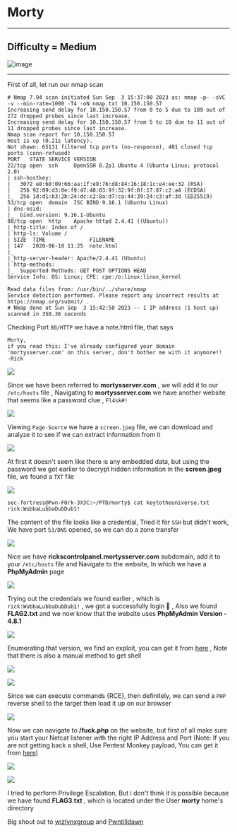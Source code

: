 # Morty

***
## Difficulty = Medium
![image](https://github.com/sec-fortress/sec-fortress.github.io/assets/132317714/15a53e34-7085-4916-b0b7-7d1814091ce7)

***

First of all, let run our nmap scan

```shell
# Nmap 7.94 scan initiated Sun Sep  3 15:37:00 2023 as: nmap -p- -sVC -v --min-rate=1000 -T4 -oN nmap.txt 10.150.150.57
Increasing send delay for 10.150.150.57 from 0 to 5 due to 109 out of 272 dropped probes since last increase.
Increasing send delay for 10.150.150.57 from 5 to 10 due to 11 out of 11 dropped probes since last increase.
Nmap scan report for 10.150.150.57
Host is up (0.21s latency).
Not shown: 65131 filtered tcp ports (no-response), 401 closed tcp ports (conn-refused)
PORT   STATE SERVICE VERSION
22/tcp open  ssh     OpenSSH 8.2p1 Ubuntu 4 (Ubuntu Linux; protocol 2.0)
| ssh-hostkey: 
|   3072 e8:60:09:66:aa:1f:e8:76:d8:84:16:18:1c:e4:ee:32 (RSA)
|   256 92:09:d3:0e:f9:47:48:03:9f:32:9f:0f:17:87:c2:a4 (ECDSA)
|_  256 1d:d1:b3:2b:24:dc:c2:8a:d7:ca:44:39:24:c3:af:3d (ED25519)
53/tcp open  domain  ISC BIND 9.16.1 (Ubuntu Linux)
| dns-nsid: 
|_  bind.version: 9.16.1-Ubuntu
80/tcp open  http    Apache httpd 2.4.41 ((Ubuntu))
|_http-title: Index of /
| http-ls: Volume /
| SIZE  TIME              FILENAME
| 147   2020-06-10 11:25  note.html
|_
|_http-server-header: Apache/2.4.41 (Ubuntu)
| http-methods: 
|_  Supported Methods: GET POST OPTIONS HEAD
Service Info: OS: Linux; CPE: cpe:/o:linux:linux_kernel

Read data files from: /usr/bin/../share/nmap
Service detection performed. Please report any incorrect results at https://nmap.org/submit/ .
# Nmap done at Sun Sep  3 15:42:50 2023 -- 1 IP address (1 host up) scanned in 350.36 seconds
```

Checking Port `80/HTTP` we have a note.html file, that says

```
Morty,  
if you read this: I've already configured your domain 'mortysserver.com' on this server, don't bother me with it anymore!!  
-Rick
```

![](https://i.imgur.com/f8atRIZ.png)

Since we have been referred to **mortysserver.com** , we will add it to our `/etc/hosts` file , Navigating to **mortysserver.com** we have another website that seems like a password clue , `Fl4sk#!`

![](https://i.imgur.com/nsok2MH.png)


Viewing `Page-Source` we have a `screen.jpeg` file, we can download and analyze it to see if we can extract information from it

![](https://i.imgur.com/XdgAhmQ.png)

At first it doesn't seem like there is any embedded data, but using the password we got earlier to decrypt hidden information in the **screen.jpeg** file, we found a `TXT` file

![](https://i.imgur.com/kxDYKHf.png)

```shell
sec-fortress@Pwn-F0rk-3X3C:~/PTD/morty$ cat keytotheuniverse.txt 
rick:WubbaLubbaDubDub1!
```

The content of the file looks like a credential, Tried it for `SSH` but didn't work, We have port `53/DNS` opened, so we can do a zone transfer

![](https://i.imgur.com/mg6a8hd.png)

Nice we have **rickscontrolpanel.mortysserver.com** subdomain, add it to your `/etc/hosts` file and Navigate to the website, In which we have a **PhpMyAdmin** page

![](https://i.imgur.com/QKIlf9M.png)

Trying out the credentials we found earlier , which is `rick:WubbaLubbaDubDub1!` , we got a successfully login 🤟 , Also we found **FLAG2.txt** and we now know that the website uses **PhpMyAdmin Version - 4.8.1**

![](https://i.imgur.com/cxJOvWE.png)

Enumerating that version, we find an exploit, you can get it from [here](https://www.exploit-db.com/exploits/50457) , Note that there is also a manual method to get shell

![](https://i.imgur.com/yfx4iDf.png)

![](https://i.imgur.com/23sR0vL.png)

Since we can execute commands {RCE}, then definitely, we can send a `PHP` reverse shell to the target then load it up on our browser

![](https://i.imgur.com/OcxCIIT.png)

Now we can navigate to **/fuck.php** on the website, but first of all make sure you start your Netcat listener with the right IP Address and Port (Note: If you are not getting back a shell, Use Pentest Monkey payload, You can get it from [here](https://github.com/pentestmonkey/php-reverse-shell/blob/master/php-reverse-shell.php))

![](https://i.imgur.com/tZ7SSuB.png)

![](https://i.imgur.com/QFrTa40.png)

I tried to perform Privilege Escalation, But i don't think it is possible because we have found **FLAG3.txt** , which is located under the User **morty** home's directory

Big shout out to [wizlynxgroup](https://www.wizlynxgroup.com/) and [Pwntilldawn](https://online.pwntilldawn.com/)


